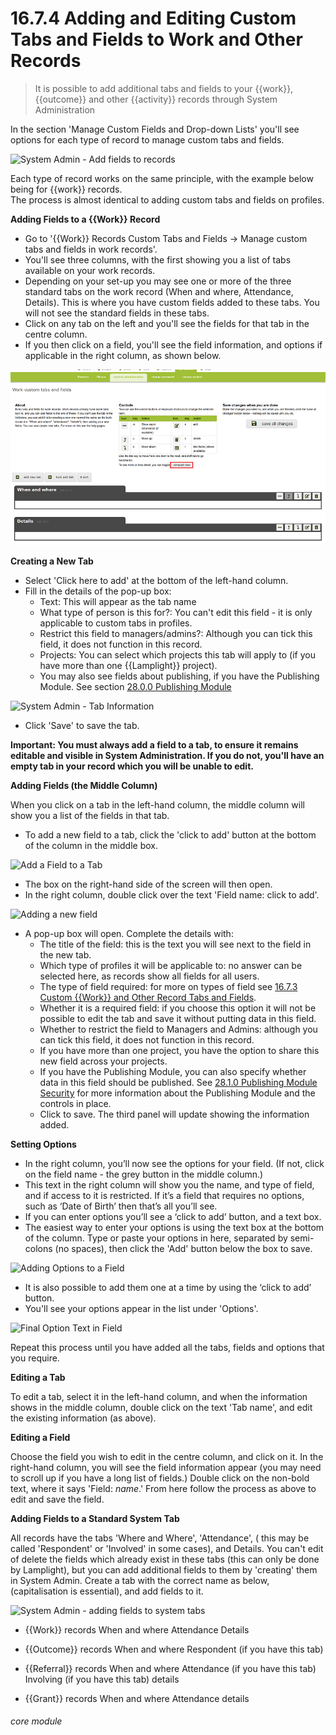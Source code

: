 # 16.7.4    Adding and Editing Custom Tabs and Fields to Work and Other Records

> It is possible to add additional tabs and fields to your {{work}}, {{outcome}} and other {{activity}} records through System Administration

In the section 'Manage Custom Fields and Drop-down Lists' you'll see options for each type of record to manage custom tabs and fields.

![System Admin - Add fields to records]({{imgpath}}1217a.png)

Each type of record works on the same principle, with the example below being for {{work}} records.  
The process is almost identical to adding custom tabs and fields on profiles.  


**Adding Fields to a {{Work}} Record**

- Go to '{{Work}} Records Custom Tabs and Fields -> Manage custom tabs and fields in work records'.
- You'll see three columns, with the first showing you a list of tabs available on your work records.  
- Depending on your set-up you may see one or more of the three standard tabs on the work record (When and where, Attendance, Details).  This is where you have custom fields added to these tabs. You will not see the standard fields in these tabs.
- Click on any tab on the left and you'll see the fields for that tab in the centre column.  
- If you then click on a field, you'll see the field information, and options if applicable in the right column, as shown below.

![System admin - Adding custom fields to records](16.7.4a.png)


**Creating a New Tab**

- Select 'Click here to add' at the bottom of the left-hand column.  
- Fill in the details of the pop-up box:
   - Text: This will appear as the tab name
   - What type of person is this for?: You can't edit this field - it is only applicable to custom tabs in profiles.
   - Restrict this field to managers/admins?:  Although you can tick this field, it does not function in this record.
   - Projects: You can select which projects this tab will apply to (if you have more than one {{Lamplight}} project).
   - You may also see fields about publishing, if you have the Publishing Module.  See section [28.0.0 Publishing Module](/help/index/v/{{version}}/p/28.0.0)
   
![System Admin - Tab Information](1219a.png)

   - Click 'Save' to save the tab.

**Important: You must always add a field to a tab, to ensure it remains editable and visible in System Administration.  If you do not, you'll have an empty tab in your record which you will be unable to edit.**


**Adding Fields (the Middle Column)**

When you click on a tab in the left-hand column, the middle column will show you a list of the fields in that tab.
      
- To add a new field to a tab, click the 'click to add' button at the bottom of the column in the middle box. 

![Add a Field to a Tab](16.7.2e.png)

- The box on the right-hand side of the screen will then open.
- In the right column, double click over the text 'Field name: click to add'.

![Adding a new field](16.7.2f.png)

- A pop-up box will open. Complete the details with:
   - The title of the field: this is the text you will see next to the field in the new tab.
   - Which type of profiles it will be applicable to: no answer can be selected here, as records show all fields for all users.
   - The type of field required: for more on types of field see [16.7.3 Custom {{Work}} and Other Record Tabs and Fields](/help/index/p/16.7.3).
   - Whether it is a required field: if you choose this option it will not be possible to edit the tab and save it without putting data in this field.
   - Whether to restrict the field to Managers and Admins: although you can tick this field, it does not function in this record.
   - If you have more than one project, you have the option to share this new field across your projects.
   - If you have the Publishing Module, you can also specify whether data in this field should be published. See [28.1.0  Publishing Module Security](/help/index/p/28.1.0) for more information about the Publishing Module and the controls in place.
   - Click to save. The third panel will update showing the information added. 
     

**Setting Options**
   
- In the right column, you’ll now see the options for your field.  (If not, click on the field name - the grey button in the middle column.)
- This text in the right column will show you the name, and type of field, and if access to it is restricted.  If it’s a field that requires no options, such as ‘Date of Birth’ then that’s all you’ll see.  
- If you can enter options you’ll see a ‘click to add’ button, and a text box.
- The easiest way to enter your options is using the text box at the bottom of the column. Type or paste your options in here, separated by semi-colons (no spaces), then click the 'Add' button below the box to save. 

![Adding Options to a Field](16.7.2h.png)

- It is also possible to add them one at a time by using  the ‘click to add’ button. 
- You'll see your options appear in the list under 'Options'. 

![Final Option Text in Field](16.7.2i.png)

Repeat this process until you have added all the tabs, fields and options that you require.


**Editing a Tab**

To edit a tab, select it in the left-hand column, and when the information shows in the middle column, double click on the text 'Tab name', and edit the existing information (as above).


**Editing a Field**

Choose the field you wish to edit in the centre column, and click on it.  In the right-hand column, you will see the field information appear (you may need to scroll up if you have a long list of fields.)  Double click on the non-bold text, where it says 'Field: _name_.'  From here follow the process as above to edit and save the field.

 
**Adding Fields to a Standard System Tab**

All records have the tabs 'Where and Where', 'Attendance', ( this may be called 'Respondent' or 'Involved' in some cases), and Details.  You can't edit of delete the fields which already exist in these tabs (this can only be done by Lamplight), but you can add additional fields to them by 'creating' them in System Admin.  Create a tab with the correct name as below, (capitalisation is essential), and add fields to it.  

![System Admin - adding fields to system tabs]({{imgpath}}1221a.png)

- {{Work}} records
When and where
Attendance
Details

- {{Outcome}} records
When and where
Respondent (if you have this tab)

- {{Referral}} records
When and where
Attendance (if you have this tab)
Involving (if you have this tab)
details

- {{Grant}} records
When and where
Attendance
details


###### core module

